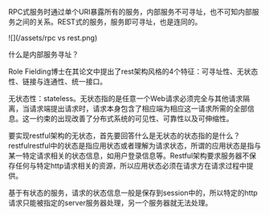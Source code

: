 RPC式服务时通过单个URI暴露所有的服务，内部服务不可寻址，也不可知内部服务之间的关系。REST式的服务，服务即可寻址，也是连同的。

![](/assets/rpc vs rest.png)

什么是内部服务寻址？

Role Fielding博士在其论文中提出了rest架构风格的4个特征：可寻址性、无状态性、链接与连通性、统一接口。

无状态性：stateless。无状态指的是任意一个Web请求必须完全与其他请求隔离，当请求端提出请求时，请求本身包含了相应端为相应这一请求所需的全部信息。这一约束的出现改善了分布式系统的可见性、可靠性以及可伸缩性。

要实现restful架构的无状态，首先要回答什么是无状态的状态指的是什么？restfulrestful中的状态是指应用状态或者理解为请求状态，所谓的应用状态是指与某一特定请求相关的状态信息，如用户登录信息等。Restful架构要求服务器不保存任何与特定http请求相关的资源，所以应用状态必须在请求方在请求过程中提供。

基于有状态的服务，请求的状态信息一般是保存到session中的，所以特定的http请求只能被指定的server服务器处理，另一个服务器就无法处理。

